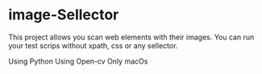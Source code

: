 # image-Sellector

This project allows you scan web elements with their images. 
You can run your test scrips without xpath, css or any sellector.


Using Python
Using Open-cv
Only macOs
